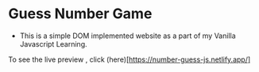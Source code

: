 # Guess Number Game

* This is a simple DOM implemented website as a part of my Vanilla Javascript Learning.


To see the live preview , click (here)[https://number-guess-js.netlify.app/]
